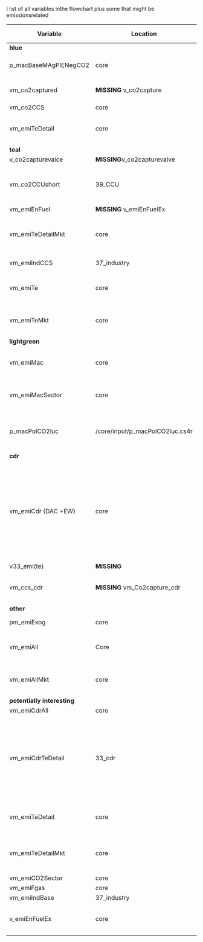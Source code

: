 I list of all variables inthe flowchart plus some that might be emissionsrelated

|Variable | Location | Units given | Definition |
|---------|----------|-----------|--------------|
|**blue**|||
|p_macBaseMAgPIENegCO2|core|No|net negative emissions from co2luc|
|vm_co2captured |**MISSING** v_co2capture||maybe vm_co2capture_cdr defined in 33_cdr|
|vm_co2CCS|core|[GtC/a]|all different ccs|
|vm_emiTeDetail|core|No|energy-related emissions per region and technology|
|**teal**|||
|v_co2capturevalce |**MISSING**v_co2capturevalve|||
|vm_co2CCUshort|39_CCU|[GtC/a]|CO2 captured in CCU te that have a persistence for co2 storage shorter than 5 years|
|vm_emiEnFuel |**MISSING** v_emiEnFuelEx|||
|vm_emiTeDetailMkt|core|[GtC, Mt CH4, Mt N]|emissions from fuel combustion per region, technology and emission market|
|vm_emiIndCCS|37_industry|[GtC/a]|industry CCS emissions|
|vm_emiTe|core|[GtC, Mt CH4, Mt N]|total energy-related emissions of each region|
|vm_emiTeMkt|core|[GtC, Mt CH4, Mt N]|total energy-emissions of each region and emission market|
|**lightgreen**||||
|vm_emiMac|core|[GtC, Mt CH4, Mt N]|total non-energy-related emission of each region|
|vm_emiMacSector|core|[GtC, Mt CH4, Mt N]|total non-energy-related emission of each region|
|p_macPolCO2luc|/core/input/p_macPolCO2luc.cs4r|No|co2 emissions from landuse change with strong mitigation in MAgPIE|
|**cdr**||||
|vm_emiCdr (DAC +EW)|core|[GtC]|total (negative) emissions from CDR technologies of each region that are calculated in the CDR module. Note that it includes all atmospheric CO2 entering the CCUS chain (i.e. CO2 stored (CDR) AND used (not CDR))|
|v33_emi(te)| **MISSING** |||
|vm_ccs_cdr  |**MISSING** vm_Co2capture_cdr ||appears in prepare.R, might be vm_Co2capture_cdr now?|
|**other**||||
|pm_emiExog|core|No|exogenous emissions|
|vm_emiAll|Core|[GtC, Mt CH4, Mt N]|total regional emissions|
|vm_emiAllMkt|core|[GtC, Mt CH4, Mt N]|total regional emissions for each emission market|
|**potentially interesting**||||
|vm_emiCdrAll|core|No|all CDR emissions|
|vm_emiCdrTeDetail|33_cdr|[GtC / a]|gross (negative) emissions from CDR technologies in the CDR module by technology. Includes all atmospheric CO2 that enter the CCUS chain (i.e. CO2 stored (CDR) AND used (not CDR))|
|vm_emiTeDetail|core|No|energy-related emissions per region and technology|
|vm_emiTeDetailMkt|core|[GtC, Mt CH4, Mt N]|emissions from fuel combustion per region, technology and emission market|
|vm_emiCO2Sector|core|||
|vm_emiFgas|core|||
|vm_emiIndBase|37_industry|||
|v_emiEnFuelEx|core|[GtC, Mt CH4, Mt N]|energy emissions from fuel extraction|
